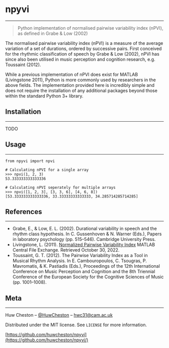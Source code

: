 # npyvi
- - -
> Python implementation of normalised pairwise variability index (nPVI), as defined in Grabe & Low (2002)

The normalised pairwise variability index (nPVI) is a measure of the average variation of a set of durations, ordered by
successive pairs. First conceived for the rhythmic classification of speech by Grabe & Low (2002), nPVI has since also
been utilised in music perception and cognition research, e.g. Toussaint (2012). 

While a previous implementation of nPVI does exist for MATLAB (Livingstone 2011), Python is more commonly used by 
researchers in the above fields. The implementation provided here is incredibly simple and does not require the 
installation of any additional packages beyond those within the standard Python 3+ library.

## Installation
- - -
TODO

## Usage
- - -

    from npyvi import npvi
    
    # Calculating nPVI for a single array
    >>> npvi(1, 2, 3)
    53.333333333333336

    # Calculating nPVI seperately for multiple arrays
    >>> npvi([1, 2, 3], [3, 3, 6], [4, 6, 8])
    [53.333333333333336, 33.33333333333333, 34.285714285714285]

## References
- - -
- Grabe, E., & Low, E. L. (2002). Durational variability in speech and the rhythm class hypothesis. In C. Gussenhoven & 
N. Warner (Eds.), Papers in laboratory psychology (pp. 515–546). Cambridge University Press.
- Livingstone, L. (2011). [Normalized Pairwise Variability Index](https://www.mathworks.com/matlabcentral/fileexchange/33098-normalized-pairwise-variability-index)
MATLAB Central File Exchange. Retrieved October 30, 2022.
- Toussaint, G. T. (2012). The Pairwise Variability Index as a Tool in Musical Rhythm Analysis. In E. Cambouropoulos, 
C. Tsougras, P. Mavromatis, & K. Pastiadis (Eds.), Proceedings of the 12th International Conference on Music Perception 
and Cognition and the 8th Triennial Conference of the European Society for the Cognitive Sciences of Music 
(pp. 1001–1008).

## Meta
- - -
Huw Cheston – [@HuwCheston](https://twitter.com/huwcheston) – hwc31@cam.ac.uk

Distributed under the MIT license. See ``LICENSE`` for more information.

[https://github.com/huwcheston/npyvi](https://github.com/huwcheston/npyvi/)
